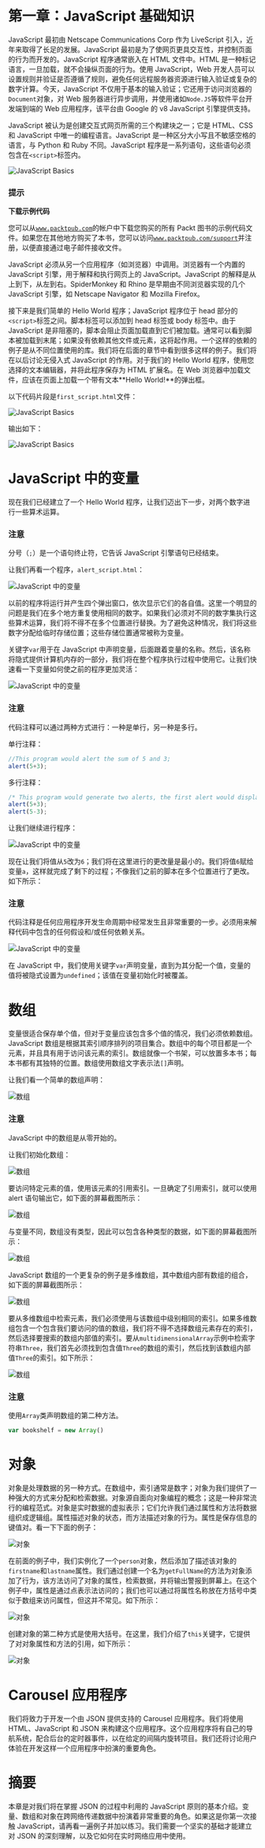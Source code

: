 # 第一章：JavaScript 基础知识

JavaScript 最初由 Netscape Communications Corp 作为 LiveScript 引入，近年来取得了长足的发展。JavaScript 最初是为了使网页更具交互性，并控制页面的行为而开发的。JavaScript 程序通常嵌入在 HTML 文件中。HTML 是一种标记语言，一旦加载，就不会操纵页面的行为。使用 JavaScript，Web 开发人员可以设置规则并验证是否遵循了规则，避免任何远程服务器资源进行输入验证或复杂的数字计算。今天，JavaScript 不仅用于基本的输入验证；它还用于访问浏览器的`Document`对象，对 Web 服务器进行异步调用，并使用诸如`Node.JS`等软件平台开发端到端的 Web 应用程序，该平台由 Google 的 v8 JavaScript 引擎提供支持。

JavaScript 被认为是创建交互式网页所需的三个构建块之一；它是 HTML、CSS 和 JavaScript 中唯一的编程语言。JavaScript 是一种区分大小写且不敏感空格的语言，与 Python 和 Ruby 不同。JavaScript 程序是一系列语句，这些语句必须包含在`<script>`标签内。

![JavaScript Basics](img/6034OS_01_01.jpg)

### 提示

**下载示例代码**

您可以从[`www.packtpub.com`](http://www.packtpub.com)的帐户中下载您购买的所有 Packt 图书的示例代码文件。如果您在其他地方购买了本书，您可以访问[`www.packtpub.com/support`](http://www.packtpub.com/support)并注册，以便直接通过电子邮件接收文件。

JavaScript 必须从另一个应用程序（如浏览器）中调用。浏览器有一个内置的 JavaScript 引擎，用于解释和执行网页上的 JavaScript。JavaScript 的解释是从上到下，从左到右。SpiderMonkey 和 Rhino 是早期由不同浏览器实现的几个 JavaScript 引擎，如 Netscape Navigator 和 Mozilla Firefox。

接下来是我们简单的 Hello World 程序；JavaScript 程序位于 head 部分的`<script>`标签之间。脚本标签可以添加到 head 标签或 body 标签中。由于 JavaScript 是非阻塞的，脚本会阻止页面加载直到它们被加载。通常可以看到脚本被加载到末尾；如果没有依赖其他文件或元素，这将起作用。一个这样的依赖的例子是从不同位置使用的库。我们将在后面的章节中看到很多这样的例子。我们将在以后讨论无侵入式 JavaScript 的作用。对于我们的 Hello World 程序，使用您选择的文本编辑器，并将此程序保存为 HTML 扩展名。在 Web 浏览器中加载文件，应该在页面上加载一个带有文本**Hello World!**的弹出框。

以下代码片段是`first_script.html`文件：

![JavaScript Basics](img/6034OS_01_02.jpg)

输出如下：

![JavaScript Basics](img/6034OS_01_03.jpg)

# JavaScript 中的变量

现在我们已经建立了一个 Hello World 程序，让我们迈出下一步，对两个数字进行一些算术运算。

### 注意

分号（`;`）是一个语句终止符，它告诉 JavaScript 引擎语句已经结束。

让我们再看一个程序，`alert_script.html`：

![JavaScript 中的变量](img/6034OS_01_04.jpg)

以前的程序将运行并产生四个弹出窗口，依次显示它们的各自值。这里一个明显的问题是我们在多个地方重复使用相同的数字。如果我们必须对不同的数字集执行这些算术运算，我们将不得不在多个位置进行替换。为了避免这种情况，我们将这些数字分配给临时存储位置；这些存储位置通常被称为变量。

关键字`var`用于在 JavaScript 中声明变量，后面跟着变量的名称。然后，该名称将隐式提供计算机内存的一部分，我们将在整个程序执行过程中使用它。让我们快速看一下变量如何使之前的程序更加灵活：

![JavaScript 中的变量](img/6034OS_01_05.jpg)

### 注意

代码注释可以通过两种方式进行：一种是单行，另一种是多行。

单行注释：

```js
//This program would alert the sum of 5 and 3;
alert(5+3);
```

多行注释：

```js
/* This program would generate two alerts, the first alert would display the sum of 5 and 3, and the second alert would display the difference of 5 and 3 */
alert(5+3);
alert(5-3);
```

让我们继续进行程序：

![JavaScript 中的变量](img/6034OS_01_06.jpg)

现在让我们将值从`5`改为`6`；我们将在这里进行的更改量是最小的。我们将值`6`赋给变量`a`，这样就完成了剩下的过程；不像我们之前的脚本在多个位置进行了更改。如下所示：

### 注意

代码注释是任何应用程序开发生命周期中经常发生且非常重要的一步。必须用来解释代码中包含的任何假设和/或任何依赖关系。

![JavaScript 中的变量](img/6034OS_01_07.jpg)

在 JavaScript 中，我们使用关键字`var`声明变量，直到为其分配一个值，变量的值将被隐式设置为`undefined`；该值在变量初始化时被覆盖。

# 数组

变量很适合保存单个值，但对于变量应该包含多个值的情况，我们必须依赖数组。JavaScript 数组是根据其索引顺序排列的项目集合。数组中的每个项目都是一个元素，并且具有用于访问该元素的索引。数组就像一个书架，可以放置多本书；每本书都有其独特的位置。数组使用数组文字表示法`[]`声明。

让我们看一个简单的数组声明：

![数组](img/6034OS_01_08.jpg)

### 注意

JavaScript 中的数组是从零开始的。

让我们初始化数组：

![数组](img/6034OS_01_09.jpg)

要访问特定元素的值，使用该元素的引用索引。一旦确定了引用索引，就可以使用 alert 语句输出它，如下面的屏幕截图所示：

![数组](img/6034OS_01_10.jpg)

与变量不同，数组没有类型，因此可以包含各种类型的数据，如下面的屏幕截图所示：

![数组](img/6034OS_01_11.jpg)

JavaScript 数组的一个更复杂的例子是多维数组，其中数组内部有数组的组合，如下面的屏幕截图所示：

![数组](img/6034OS_01_12.jpg)

要从多维数组中检索元素，我们必须使用与该数组中级别相同的索引。如果多维数组包含一个包含我们要访问的值的数组，我们将不得不选择数组元素存在的索引，然后选择要搜索的数组内部值的索引。要从`multidimensionalArray`示例中检索字符串`Three`，我们首先必须找到包含值`Three`的数组的索引，然后找到该数组内部值`Three`的索引。如下所示：

![数组](img/6034OS_01_13.jpg)

### 注意

使用`Array`类声明数组的第二种方法。

```js
var bookshelf = new Array()
```

# 对象

对象是处理数据的另一种方式。在数组中，索引通常是数字；对象为我们提供了一种强大的方式来分配和检索数据。对象源自面向对象编程的概念；这是一种非常流行的编程范式。对象是实时数据的虚拟表示；它们允许我们通过属性和方法将数据组织成逻辑组。属性描述对象的状态，而方法描述对象的行为。属性是保存信息的键值对。看一下下面的例子：

![对象](img/6034OS_01_14.jpg)

在前面的例子中，我们实例化了一个`person`对象，然后添加了描述该对象的`firstname`和`lastname`属性。我们通过创建一个名为`getFullName`的方法为对象添加了行为，该方法访问了对象的属性，检索数据，并将输出警报到屏幕上。在这个例子中，属性是通过点表示法访问的；我们也可以通过将属性名称放在方括号中类似于数组来访问属性，但这并不常见。如下所示：

![对象](img/6034OS_01_15.jpg)

创建对象的第二种方式是使用大括号。在这里，我们介绍了`this`关键字，它提供了对对象属性和方法的引用，如下所示：

![对象](img/6034OS_01_16.jpg)

# Carousel 应用程序

我们将致力于开发一个由 JSON 提供支持的 Carousel 应用程序。我们将使用 HTML、JavaScript 和 JSON 来构建这个应用程序。这个应用程序将有自己的导航系统，配合后台的定时器事件，以在给定的间隔内旋转项目。我们还将讨论用户体验在开发这样一个应用程序中扮演的重要角色。

# 摘要

本章是对我们将在掌握 JSON 的过程中利用的 JavaScript 原则的基本介绍。变量、数组和对象在跨网络传递数据中扮演着非常重要的角色。如果这是你第一次接触 JavaScript，请再看一遍例子并加以练习。我们需要一个坚实的基础才能建立对 JSON 的深刻理解，以及它如何在实时网络应用中使用。
